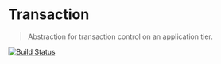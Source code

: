 # Transaction

> Abstraction for transaction control on an application tier.

[![Build Status](https://travis-ci.org/LitGroup/transaction.php.svg?branch=master)](https://travis-ci.org/LitGroup/transaction.php)